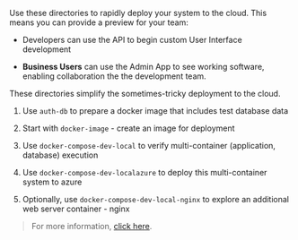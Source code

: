 Use these directories to rapidly deploy your system to the cloud.  This means you can provide a preview for your team:

* Developers can use the API to begin custom User Interface development

* **Business Users** can use the Admin App to see working software, enabling collaboration the the development team.

These directories simplify the sometimes-tricky deployment to the cloud. 

1. Use `auth-db` to prepare a docker image that includes test database data 

2. Start with `docker-image` - create an image for deployment

3. Use `docker-compose-dev-local` to verify multi-container (application, database) execution

4. Use `docker-compose-dev-localazure` to deploy this multi-container system to azure

5. Optionally, use `docker-compose-dev-local-nginx` to explore an additional web server container - nginx

> For more information, [click here](https://apilogicserver.github.io/Docs/DevOps-Containers-Deploy-Multi/).